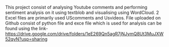 This project consist of analysing Youtube comments and performing sentiment analysis on it using textblob and visualising using WordCloud.
2 Excel files are primarily used UScomments and Usvideos. File uploaded on Github consist of python file and exce file which is used for analysis can be found using the link-https://drive.google.com/drive/folders/1eE269Qn5agR7jNJymQ8Ut3MuJXW52qvN?usp=sharing
